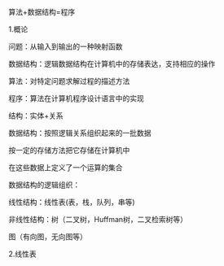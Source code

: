 算法+数据结构=程序

1.概论

问题：从输入到输出的一种映射函数

数据结构：逻辑数据结构在计算机中的存储表达，支持相应的操作

算法：对特定问题求解过程的描述方法

程序：算法在计算机程序设计语言中的实现 

结构：实体+关系

数据结构：按照逻辑关系组织起来的一批数据

按一定的存储方法把它存储在计算机中

在这些数据上定义了一个运算的集合

数据结构的逻辑组织：

线性结构：线性表(表，栈，队列，串等)

非线性结构：树（二叉树，Huffman树，二叉检索树等）

图（有向图，无向图等）

2.线性表




















